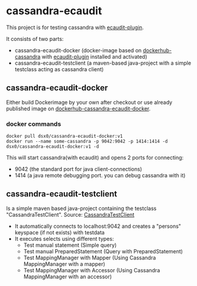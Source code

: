 # cassandra-ecaudit

This project is for testing cassandra with [ecaudit-plugin](https://github.com/Ericsson/ecaudit).

It consists of two parts:
- cassandra-ecaudit-docker (docker-image based on [dockerhub-cassandra](https://hub.docker.com/_/cassandra) with [ecaudit-plugin](https://github.com/Ericsson/ecaudit) installed and activated)
- cassandra-ecaudit-testclient (a maven-based java-project with a simple testclass acting as cassandra client)


## cassandra-ecaudit-docker
Either build Dockerimage by your own after checkout or use already published image on [dockerhub-cassandra-ecaudit-docker](https://hub.docker.com/r/dsx0/cassandra-ecaudit-docker).

### docker commands
```
docker pull dsx0/cassandra-ecaudit-docker:v1
docker run --name some-cassandra -p 9042:9042 -p 1414:1414 -d  dsx0/cassandra-ecaudit-docker:v1 -d 
```
This will start cassandra(with ecaudit) and opens 2 ports for connecting:
- 9042 (the standard port for java client-connections)
- 1414 (a java remote debugging port. you can debug cassandra with it)

## cassandra-ecaudit-testclient
Is a simple maven based java-project containing the testclass "CassandraTestClient".
Source: [CassandraTestClient](https://github.com/dsx0/cassandra-ecaudit/blob/main/cassandra-ecaudit-testclient/src/main/java/test/CassandraTestClient.java)

- It automatically connects to localhost:9042 and creates a "persons" keyspace (if not exists) with testdata
- It executes selects using different types:
  - Test manual statement (Simple query)
  - Test manual PreparedStatement (Query with PreparedStatement)
  - Test MappingManager with Mapper (Using Cassandra MappingManager with a mapper)
  - Test MappingManager with Accessor (Using Cassandra MappingManager with an accessor)

